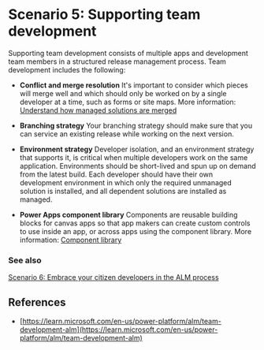 # Scenario 5: Supporting team development
Supporting team development consists of multiple apps and development team members in a structured release management process. Team development includes the following: 

-   **Conflict and merge resolution** It's important to consider which pieces will merge well and which should only be worked on by a single developer at a time, such as forms or site maps. More information: [Understand how managed solutions are merged](https://learn.microsoft.com/en-us/power-platform/alm/how-managed-solutions-merged)

-   **Branching strategy** Your branching strategy should make sure that you can
    service an existing release while working on the next version.

-   **Environment strategy** Developer isolation, and an environment strategy that
    supports it, is critical when multiple developers work on the same
    application. Environments should be short-lived and spun up on demand from
    the latest build. Each developer should have their own development environment
    in which only the required unmanaged solution is installed, and all dependent
    solutions are installed as managed.

-   **Power Apps component library** Components are reusable building blocks for canvas apps so that app makers can create custom controls to use inside an app, or across apps using the component library. More information: [Component library](https://learn.microsoft.com/en-us/powerapps/maker/canvas-apps/component-library) 

### See also
[Scenario 6: Embrace your citizen developers in the ALM process](embrace-citizen-devs.md)

## References
  - [https://learn.microsoft.com/en-us/power-platform/alm/team-development-alm](https://learn.microsoft.com/en-us/power-platform/alm/team-development-alm)
